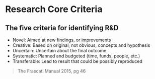 # Research Core Criteria
## The five criteria for identifying R&D

- Novel: Aimed at new findings, or improvements
- Creative: Based on original, not obvious, concepts and hypothesis
- Uncertain: Uncertain about the final outcome
- Systematic: Planned and budgeted (time, funds, people, etc.)
- Transferable: Lead to result that could be possibly reproduced

> The Frascati Manual 2015, pg 46
